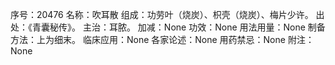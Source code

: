 序号：20476
名称：吹耳散
组成：功劳叶（烧炭）、枳壳（烧炭）、梅片少许。
出处：《青囊秘传》。
主治：耳脓。
加减：None
功效：None
用法用量：None
制备方法：上为细末。
临床应用：None
各家论述：None
用药禁忌：None
附注：None
